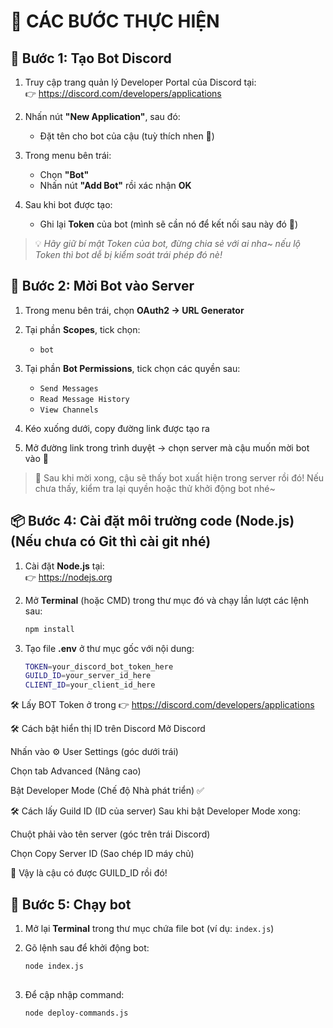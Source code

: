 # 🧃 CÁC BƯỚC THỰC HIỆN

## 🔧 Bước 1: Tạo Bot Discord

1. Truy cập trang quản lý Developer Portal của Discord tại:  
   👉 https://discord.com/developers/applications

2. Nhấn nút **"New Application"**, sau đó:
   - Đặt tên cho bot của cậu (tuỳ thích nhen 🍬)

3. Trong menu bên trái:
   - Chọn **"Bot"**
   - Nhấn nút **"Add Bot"** rồi xác nhận **OK**

4. Sau khi bot được tạo:
   - Ghi lại **Token** của bot (mình sẽ cần nó để kết nối sau này đó 🍭)

> 💡 *Hãy giữ bí mật Token của bot, đừng chia sẻ với ai nha~ nếu lộ Token thì bot dễ bị kiểm soát trái phép đó nè!*

## 🔗 Bước 2: Mời Bot vào Server

1. Trong menu bên trái, chọn **OAuth2 → URL Generator**

2. Tại phần **Scopes**, tick chọn:
   - `bot`

3. Tại phần **Bot Permissions**, tick chọn các quyền sau:
   - `Send Messages`
   - `Read Message History`
   - `View Channels`

4. Kéo xuống dưới, copy đường link được tạo ra

5. Mở đường link trong trình duyệt → chọn server mà cậu muốn mời bot vào 💌

> 🌟 Sau khi mời xong, cậu sẽ thấy bot xuất hiện trong server rồi đó! Nếu chưa thấy, kiểm tra lại quyền hoặc thử khởi động bot nhé~

## 📦 Bước 4: Cài đặt môi trường code (Node.js) (Nếu chưa có Git thì cài git nhé)

1. Cài đặt **Node.js** tại:  
   👉 https://nodejs.org

2. Mở **Terminal** (hoặc CMD) trong thư mục đó và chạy lần lượt các lệnh sau:

   ```bash
   npm install
3. Tạo file **.env** ở thư mục gốc với nội dung:
    ```bash
    TOKEN=your_discord_bot_token_here
    GUILD_ID=your_server_id_here
    CLIENT_ID=your_client_id_here
🛠️ Lấy BOT Token ở trong 👉 https://discord.com/developers/applications

🛠️ Cách bật hiển thị ID trên Discord
Mở Discord

Nhấn vào ⚙️ User Settings (góc dưới trái)

Chọn tab Advanced (Nâng cao)

Bật Developer Mode (Chế độ Nhà phát triển) ✅

🛠️ Cách lấy Guild ID (ID của server)
Sau khi bật Developer Mode xong:

Chuột phải vào tên server (góc trên trái Discord)

Chọn Copy Server ID (Sao chép ID máy chủ)

🎉 Vậy là cậu có được GUILD_ID rồi đó!
## 🧪 Bước 5: Chạy bot

1. Mở lại **Terminal** trong thư mục chứa file bot (ví dụ: `index.js`)

2. Gõ lệnh sau để khởi động bot:

   ```bash
   node index.js
  
3. Để cập nhập command:
    ```bash
    node deploy-commands.js
